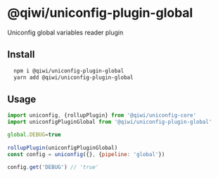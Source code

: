 # @qiwi/uniconfig-plugin-global

Uniconfig global variables reader plugin

## Install
```bash
  npm i @qiwi/uniconfig-plugin-global
  yarn add @qiwi/uniconfig-plugin-global
```

## Usage
```javascript
import uniconfig, {rollupPlugin} from '@qiwi/uniconfig-core'
import uniconfigPluginGlobal from '@qiwi/uniconfig-plugin-global'

global.DEBUG=true
    
rollupPlugin(uniconfigPluginGlobal)
const config = uniconfig({}, {pipeline: 'global'}) 

config.get('DEBUG') // 'true'   
```
